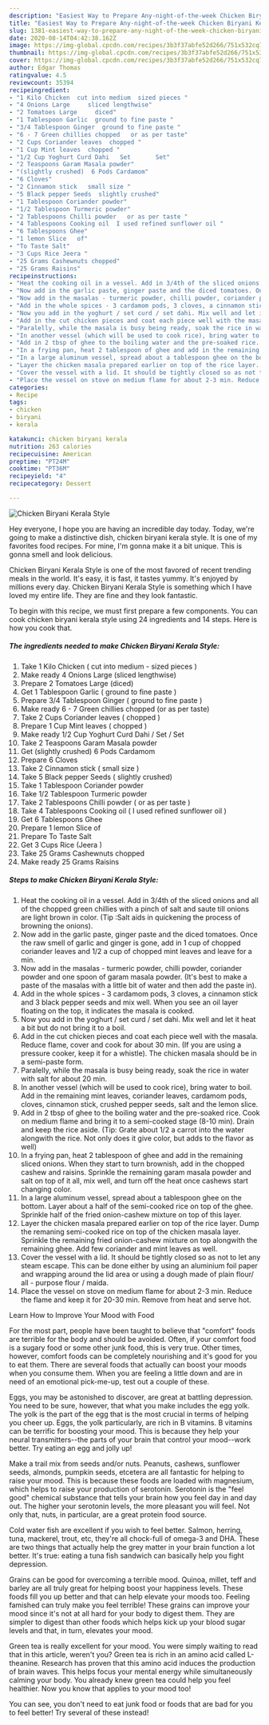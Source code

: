 ```yaml
---
description: "Easiest Way to Prepare Any-night-of-the-week Chicken Biryani Kerala Style"
title: "Easiest Way to Prepare Any-night-of-the-week Chicken Biryani Kerala Style"
slug: 1381-easiest-way-to-prepare-any-night-of-the-week-chicken-biryani-kerala-style
date: 2020-08-14T04:42:38.162Z
image: https://img-global.cpcdn.com/recipes/3b3f37abfe52d266/751x532cq70/chicken-biryani-kerala-style-recipe-main-photo.jpg
thumbnail: https://img-global.cpcdn.com/recipes/3b3f37abfe52d266/751x532cq70/chicken-biryani-kerala-style-recipe-main-photo.jpg
cover: https://img-global.cpcdn.com/recipes/3b3f37abfe52d266/751x532cq70/chicken-biryani-kerala-style-recipe-main-photo.jpg
author: Edgar Thomas
ratingvalue: 4.5
reviewcount: 35394
recipeingredient:
- "1 Kilo Chicken  cut into medium  sized pieces "
- "4 Onions Large     sliced lengthwise"
- "2 Tomatoes Large     diced"
- "1 Tablespoon Garlic  ground to fine paste "
- "3/4 Tablespoon Ginger  ground to fine paste "
- "6 - 7 Green chillies chopped   or as per taste"
- "2 Cups Coriander leaves  chopped "
- "1 Cup Mint leaves  chopped "
- "1/2 Cup Yoghurt Curd Dahi   Set       Set"
- "2 Teaspoons Garam Masala powder"
- "(slightly crushed)  6 Pods Cardamom"
- "6 Cloves"
- "2 Cinnamon stick   small size "
- "5 Black pepper Seeds  slightly crushed"
- "1 Tablespoon Coriander powder"
- "1/2 Tablespoon Turmeric powder"
- "2 Tablespoons Chilli powder   or as per taste "
- "4 Tablespoons Cooking oil  I used refined sunflower oil "
- "6 Tablespoons Ghee"
- "1 lemon Slice   of"
- "To Taste Salt"
- "3 Cups Rice Jeera "
- "25 Grams Cashewnuts chopped"
- "25 Grams Raisins"
recipeinstructions:
- "Heat the cooking oil in a vessel. Add in 3/4th of the sliced onions and all of the chopped green chillies with a pinch of salt and saute till onions are light brown in color. (Tip :Salt aids in quickening the process of browning the onions)."
- "Now add in the garlic paste, ginger paste and the diced tomatoes. Once the raw smell of garlic and ginger is gone, add in 1 cup of chopped coriander leaves and 1/2 a cup of chopped mint leaves and leave for a min."
- "Now add in the masalas - turmeric powder, chilli powder, coriander powder and one spoon of garam masala powder. (It&#39;s best to make a paste of the masalas with a little bit of water and then add the paste in)."
- "Add in the whole spices - 3 cardamom pods, 3 cloves, a cinnamon stick and 3 black pepper seeds and mix well. When you see an oil layer floating on the top, it indicates the masala is cooked."
- "Now you add in the yoghurt / set curd / set dahi. Mix well and let it heat a bit but do not bring it to a boil."
- "Add in the cut chicken pieces and coat each piece well with the masala. Reduce flame, cover and cook for about 30 min. (If you are using a pressure cooker, keep it for a whistle). The chicken masala should be in a semi-paste form."
- "Paralelly, while the masala is busy being ready, soak the rice in water with salt for about 20 min."
- "In another vessel (which will be used to cook rice), bring water to boil. Add in the remaining mint leaves, coriander leaves, cardamom pods, cloves, cinnamon stick, crushed pepper seeds, salt and the lemon slice."
- "Add in 2 tbsp of ghee to the boiling water and the pre-soaked rice. Cook on medium flame and bring it to a semi-cooked stage (8-10 min). Drain and keep the rice aside. (Tip: Grate about 1/2 a carrot into the water alongwith the rice. Not only does it give color, but adds to the flavor as well)"
- "In a frying pan, heat 2 tablespoon of ghee and add in the remaining sliced onions. When they start to turn brownish, add in the chopped cashew and raisins. Sprinkle the remaining garam masala powder and salt on top of it all, mix well, and turn off the heat once cashews start changing color."
- "In a large aluminum vessel, spread about a tablespoon ghee on the bottom. Layer about a half of the semi-cooked rice on top of the ghee. Sprinkle half of the fried onion-cashew mixture on top of this layer."
- "Layer the chicken masala prepared earlier on top of the rice layer. Dump the remaning semi-cooked rice on top of the chicken masala layer. Sprinkle the remaining fried onion-cashew mixture on top alongwith the remaining ghee. Add few coriander and mint leaves as well."
- "Cover the vessel with a lid. It should be tightly closed so as not to let any steam escape. This can be done either by using an aluminium foil paper and wrapping around the lid area or using a dough made of plain flour/ all - purpose flour / maida."
- "Place the vessel on stove on medium flame for about 2-3 min. Reduce the flame and keep it for 20-30 min. Remove from heat and serve hot."
categories:
- Recipe
tags:
- chicken
- biryani
- kerala

katakunci: chicken biryani kerala 
nutrition: 263 calories
recipecuisine: American
preptime: "PT24M"
cooktime: "PT36M"
recipeyield: "4"
recipecategory: Dessert

---
```



![Chicken Biryani Kerala Style](https://img-global.cpcdn.com/recipes/3b3f37abfe52d266/751x532cq70/chicken-biryani-kerala-style-recipe-main-photo.jpg)

Hey everyone, I hope you are having an incredible day today. Today, we're going to make a distinctive dish, chicken biryani kerala style. It is one of my favorites food recipes. For mine, I'm gonna make it a bit unique. This is gonna smell and look delicious.



Chicken Biryani Kerala Style is one of the most favored of recent trending meals in the world. It's easy, it is fast, it tastes yummy. It's enjoyed by millions every day. Chicken Biryani Kerala Style is something which I have loved my entire life. They are fine and they look fantastic.


To begin with this recipe, we must first prepare a few components. You can cook chicken biryani kerala style using 24 ingredients and 14 steps. Here is how you cook that.

<!--inarticleads1-->

##### The ingredients needed to make Chicken Biryani Kerala Style:

1. Take 1 Kilo Chicken ( cut into medium - sized pieces )
1. Make ready 4 Onions Large     (sliced lengthwise)
1. Prepare 2 Tomatoes Large     (diced)
1. Get 1 Tablespoon Garlic ( ground to fine paste )
1. Prepare 3/4 Tablespoon Ginger ( ground to fine paste )
1. Make ready 6 - 7 Green chillies chopped   (or as per taste)
1. Take 2 Cups Coriander leaves ( chopped )
1. Prepare 1 Cup Mint leaves ( chopped )
1. Make ready 1/2 Cup Yoghurt Curd Dahi /  Set     /  Set
1. Take 2 Teaspoons Garam Masala powder
1. Get (slightly crushed)  6 Pods Cardamom
1. Prepare 6 Cloves
1. Take 2 Cinnamon stick  ( small size )
1. Take 5 Black pepper Seeds ( slightly crushed)
1. Take 1 Tablespoon Coriander powder
1. Take 1/2 Tablespoon Turmeric powder
1. Take 2 Tablespoons Chilli powder  ( or as per taste )
1. Take 4 Tablespoons Cooking oil ( I used refined sunflower oil )
1. Get 6 Tablespoons Ghee
1. Prepare 1 lemon Slice   of
1. Prepare To Taste Salt
1. Get 3 Cups Rice (Jeera )
1. Take 25 Grams Cashewnuts chopped
1. Make ready 25 Grams Raisins




<!--inarticleads2-->

##### Steps to make Chicken Biryani Kerala Style:

1. Heat the cooking oil in a vessel. Add in 3/4th of the sliced onions and all of the chopped green chillies with a pinch of salt and saute till onions are light brown in color. (Tip :Salt aids in quickening the process of browning the onions).
1. Now add in the garlic paste, ginger paste and the diced tomatoes. Once the raw smell of garlic and ginger is gone, add in 1 cup of chopped coriander leaves and 1/2 a cup of chopped mint leaves and leave for a min.
1. Now add in the masalas - turmeric powder, chilli powder, coriander powder and one spoon of garam masala powder. (It&#39;s best to make a paste of the masalas with a little bit of water and then add the paste in).
1. Add in the whole spices - 3 cardamom pods, 3 cloves, a cinnamon stick and 3 black pepper seeds and mix well. When you see an oil layer floating on the top, it indicates the masala is cooked.
1. Now you add in the yoghurt / set curd / set dahi. Mix well and let it heat a bit but do not bring it to a boil.
1. Add in the cut chicken pieces and coat each piece well with the masala. Reduce flame, cover and cook for about 30 min. (If you are using a pressure cooker, keep it for a whistle). The chicken masala should be in a semi-paste form.
1. Paralelly, while the masala is busy being ready, soak the rice in water with salt for about 20 min.
1. In another vessel (which will be used to cook rice), bring water to boil. Add in the remaining mint leaves, coriander leaves, cardamom pods, cloves, cinnamon stick, crushed pepper seeds, salt and the lemon slice.
1. Add in 2 tbsp of ghee to the boiling water and the pre-soaked rice. Cook on medium flame and bring it to a semi-cooked stage (8-10 min). Drain and keep the rice aside. (Tip: Grate about 1/2 a carrot into the water alongwith the rice. Not only does it give color, but adds to the flavor as well)
1. In a frying pan, heat 2 tablespoon of ghee and add in the remaining sliced onions. When they start to turn brownish, add in the chopped cashew and raisins. Sprinkle the remaining garam masala powder and salt on top of it all, mix well, and turn off the heat once cashews start changing color.
1. In a large aluminum vessel, spread about a tablespoon ghee on the bottom. Layer about a half of the semi-cooked rice on top of the ghee. Sprinkle half of the fried onion-cashew mixture on top of this layer.
1. Layer the chicken masala prepared earlier on top of the rice layer. Dump the remaning semi-cooked rice on top of the chicken masala layer. Sprinkle the remaining fried onion-cashew mixture on top alongwith the remaining ghee. Add few coriander and mint leaves as well.
1. Cover the vessel with a lid. It should be tightly closed so as not to let any steam escape. This can be done either by using an aluminium foil paper and wrapping around the lid area or using a dough made of plain flour/ all - purpose flour / maida.
1. Place the vessel on stove on medium flame for about 2-3 min. Reduce the flame and keep it for 20-30 min. Remove from heat and serve hot.




Learn How to Improve Your Mood with Food


For the most part, people have been taught to believe that "comfort" foods are terrible for the body and should be avoided. Often, if your comfort food is a sugary food or some other junk food, this is very true. Other times, however, comfort foods can be completely nourishing and it's good for you to eat them. There are several foods that actually can boost your moods when you consume them. When you are feeling a little down and are in need of an emotional pick-me-up, test out a couple of these.

Eggs, you may be astonished to discover, are great at battling depression. You need to be sure, however, that what you make includes the egg yolk. The yolk is the part of the egg that is the most crucial in terms of helping you cheer up. Eggs, the yolk particularly, are rich in B vitamins. B vitamins can be terrific for boosting your mood. This is because they help your neural transmitters--the parts of your brain that control your mood--work better. Try eating an egg and jolly up!

Make a trail mix from seeds and/or nuts. Peanuts, cashews, sunflower seeds, almonds, pumpkin seeds, etcetera are all fantastic for helping to raise your mood. This is because these foods are loaded with magnesium, which helps to raise your production of serotonin. Serotonin is the "feel good" chemical substance that tells your brain how you feel day in and day out. The higher your serotonin levels, the more pleasant you will feel. Not only that, nuts, in particular, are a great protein food source.

Cold water fish are excellent if you wish to feel better. Salmon, herring, tuna, mackerel, trout, etc, they're all chock-full of omega-3 and DHA. These are two things that actually help the grey matter in your brain function a lot better. It's true: eating a tuna fish sandwich can basically help you fight depression. 

Grains can be good for overcoming a terrible mood. Quinoa, millet, teff and barley are all truly great for helping boost your happiness levels. These foods fill you up better and that can help elevate your moods too. Feeling famished can truly make you feel terrible! These grains can improve your mood since it's not at all hard for your body to digest them. They are simpler to digest than other foods which helps kick up your blood sugar levels and that, in turn, elevates your mood.

Green tea is really excellent for your mood. You were simply waiting to read that in this article, weren't you? Green tea is rich in an amino acid called L-theanine. Research has proven that this amino acid induces the production of brain waves. This helps focus your mental energy while simultaneously calming your body. You already knew green tea could help you feel healthier. Now you know that applies to your mood too!

You can see, you don't need to eat junk food or foods that are bad for you to feel better! Try several of these instead!

